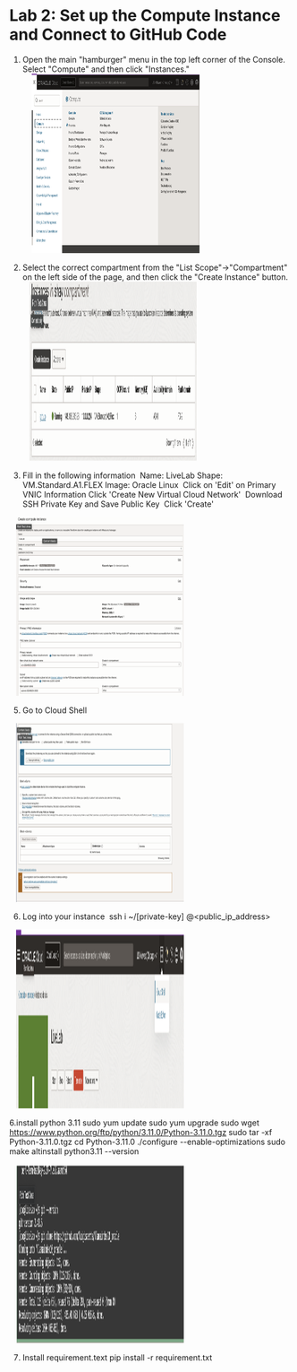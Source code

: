 # Lab 2: Set up the Compute Instance and Connect to GitHub Code

1. Open the main "hamburger" menu in the top left corner of the Console. Select "Compute" and then click "Instances." <br>
 &nbsp;&nbsp;&nbsp;&nbsp;<img src="images/lab21.png" width="300" height="320"><br>

2. Select the correct compartment from the "List Scope"→"Compartment" on the left side of the page, and then click the "Create Instance" button. <br>
&nbsp;&nbsp;&nbsp;<img src="images/lab22.png" width="300" height="320"><br>

3. Fill in the following information 
    Name: LiveLab
    Shape: VM.Standard.A1.FLEX
    Image: Oracle Linux 
    Click on 'Edit' on Primary VNIC Information
    Click 'Create New Virtual Cloud Network' 
    Download SSH Private Key and Save Public Key 
    Click 'Create' <br>

&nbsp;&nbsp;&nbsp;<img src="images/lab23.png" width="300" height="320"><br>

5. Go to Cloud Shell <br>

&nbsp;&nbsp;&nbsp;<img src="images/lab24.png" width="300" height="320"><br>
   
6. Log into your instance 
    ssh i ~/[private-key] <username>@<public_ip_address> <br>

&nbsp;&nbsp;&nbsp;<img src="images/lab25.png" width="300" height="320"><br>

6.install python 3.11
    sudo yum update
    sudo yum upgrade
    sudo wget https://www.python.org/ftp/python/3.11.0/Python-3.11.0.tgz
    sudo tar -xf Python-3.11.0.tgz
    cd Python-3.11.0
    ./configure --enable-optimizations
    sudo make altinstall
    python3.11 --version <br>

&nbsp;&nbsp;&nbsp;<img src="images/lab26.png" width="300" height="320"><br>

7. Install requirement.text
   pip install -r requirement.txt <br>


